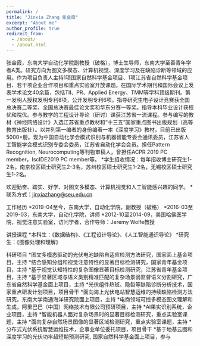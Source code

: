 ```yaml
---
permalink: /
title: "Jinxia Zhang 张金霞"
excerpt: "About me"
author_profile: true
redirect_from: 
  - /about/
  - /about.html
---
```


张金霞，东南大学自动化学院副教授（破格），博士生导师，东南大学至善青年学者A类。研究方向为图文多模态、计算机视觉、深度学习及在缺陷诊断等领域的应用。作为项目负责人主持1项国家自然科学基金项目、1项江苏省自然科学基金项目、若干项企业合作项目和重点实验室开放课题。在国际学术期刊和国际会议上发表学术论文40余篇，包括TII、PR、Applied Energy、TMM等学科顶级期刊。第一发明人授权发明专利8项，公开发明专利6项。指导研究生电子设计竞赛获全国总决赛二等奖、全国总决赛最佳论文奖和华东分赛一等奖。指导本科毕业设计获校优和院优。参与教学的工程设计导论（研讨）课获江苏省一流课程。参与编写的教材《神经网络设计》入选江苏省重点教材和“十三五”国家重点图书出版规划（高等教育出版社）。以并列第一编者的身份编著一本《深度学习》教材，目前已出版5000+册。现为中国自动化学会模式识别与机器智能专委会通讯委员，江苏省人工智能学会模式识别专委会委员，江苏省自动化学会会员。担任Pattern Recognition, Neurocomputing等刊物审稿人，曾担任ACPR 2019 PC member，IscIDE2019 PC member等。
*学生招收情况：每年招收博士研究生1-2名，南京校区硕士研究生2-3名，苏州校区硕士研究生1-2名，无锡校区硕士研究生1-2名。

欢迎勤奋、踏实、好学、对图文多模态、计算机视觉和人工智能感兴趣的同学。
*联系方式：jinxiazhang@seu.edu.cn

工作经历
*2019-04至今，东南大学，自动化学院，副教授（破格）
*2016-03至2019-03，东南大学，自动化学院，讲师
*2012-10至2014-09，美国哈佛医学院，视觉注意实验室，访问学者，合作导师：Jeremy Wolfe教授

讲授课程
*本科生：《数据结构》、《工程设计导论》、《人工智能通识导论》
*研究生：《图像处理和理解》

科研项目
*图文多模态驱动的光伏电池缺陷自适应检测方法研究，国家面上基金项目，主持
*结合感知分组和视觉注意特性的显著目标检测研究，国家青年基金项目，主持
*基于视觉认知特性的复杂图像显著目标检测研究，江苏省青年基金项目，主持
*基于显著区域与语义类别精准匹配的复杂场景弱监督语义分割研究，广东省自然科学基金面上项目，主持
*光伏组件热斑、隐裂等缺陷诊断分析技术，国家重点研发计划项目，项目骨干
*面向海上光伏电站智慧运维的持续缺陷检测方法研究，东南大学南通海洋研究院面上项目，主持
*电商领域可控多模态图文理解和生成，阿里巴巴（中国）网络技术有限公司预研项目，主持
*AI果实识别系统，企业项目，主持
*智能机器人面对复杂场景时的显著目标检测研究，重点实验室课题，主持
*面向复杂自然场景图像的显著区域检测研究，重点实验室课题，主持
*分布式光伏系统智慧运维技术，企事业单位委托项目，项目骨干
*基于地基云图和深度学习的光伏功率超短期预测研究, 国家自然科学基金面上项目，参与




